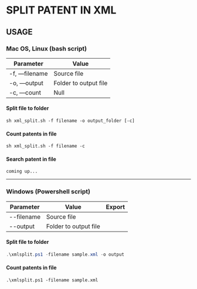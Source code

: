 # SPLIT PATENT IN XML

## USAGE 

### Mac OS, Linux (bash script)

| Parameter     | Value                 |
| ------------- | --------------------- |
| -f, —filename | Source file           |
| -o, —output   | Folder to output file |
| -c, —count    | Null                  |

#### Split file to folder

```shell
sh xml_split.sh -f filename -o output_folder [-c]
```

#### Count patents in file

```shell
sh xml_split.sh -f filename -c
```

#### Search patent in file

`coming up...`

***

### Windows (Powershell script)

| Parameter  | Value                 | Export |
| ---------- | --------------------- | ------ |
| --filename | Source file           |        |
| --output   | Folder to output file |        |

#### Split file to folder

```powershell
.\xmlsplit.ps1 -filename sample.xml -o output
```

#### Count patents in file

```
.\xmlsplit.ps1 -filename sample.xml
```

